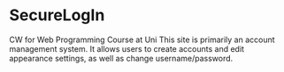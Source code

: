 # SecureLogIn
CW for Web Programming Course at Uni
This site is primarily an account management system.
It allows users to create accounts and edit appearance settings, as well as change username/password.
